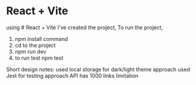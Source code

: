 # React + Vite

using # React + Vite I've created the project,
To run the project, 
1) npm install command
2) cd to the project
3) npm run dev
4) to run test npm test



Short design notes:
used local storage for dark/light theme approach
used Jest for testing approach
API has 1000 links limitation
 
